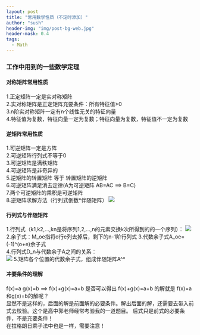 ```yaml
---
layout: post
title: "常用数学性质（不定时添加）"
author: "sush"
header-img: "img/post-bg-web.jpg"
header-mask: 0.4
tags:
  - Math
---
```

### **工作中用到的一些数学定理**
#### 对称矩阵常用性质 ####
1.正定矩阵一定是实对称矩阵  
2.实对称矩阵是正定矩阵充要条件：所有特征值>0  
3.n阶实对称矩阵一定有n个线性无关的特征向量  
4.特征值为复数，特征向量一定为复数；特征向量为复数，特征值不一定为复数  

#### 逆矩阵常用性质 ####
1.可逆矩阵一定是方阵  
2.可逆矩阵行列式不等于0  
3.可逆矩阵是满秩矩阵  
4.可逆矩阵是非奇异的  
5.逆矩阵的转置矩阵 等于 转置矩阵的逆矩阵  
6.可逆矩阵满足消去定律(A为可逆矩阵 AB=AC ==> B=C)  
7.两个可逆矩阵的乘积是可逆矩阵  
8.逆矩阵求解方法（行列式倒数*伴随矩阵）
<img src="http://latex.codecogs.com/gif.latex? A^{-1}=\frac{1}{|A|}A^*">


#### 行列式与伴随矩阵 ####
1.行列式（k1,k2,…,kn是将序列1,2,…,n的元素交换k次所得到的的一个序列）：
<img src="http://latex.codecogs.com/gif.latex? D=\sum(-1)^k a_{1k_1} a_{2k_2}...a_{nk_n}">
2.余子式：M_oe指将o行e列去掉后，剩下的n-1阶行列式
3.代数余子式A_oe=(-1)^(o+e)余子式  
4.行列式D_n与代数余子A之间的关系：  
<img src="http://latex.codecogs.com/gif.latex? D_n=a_{1j}A_{1j}+a_{2j}A_{2j}+...+a_{nj}A_{nj}">
5.矩阵各个位置的代数余子式，组成伴随矩阵A^*

#### 冲要条件的理解 #####
f(x)=a g(x)=b ==> f(x)+g(x)=a+b  是否可以得出 f(x)+g(x)=a+b 的解就是 f(x)=a和g(x)=b的解呢？  
显然不是这样的，后面的解是前面解的必要条件。解出后面的解，还需要去带入前式去校验。这个是高中郭老师经常考验我的一道题目。  后式只是前式的必要条件，不是充要条件！  
在拉格朗日乘子法中也是一样，需要注意！

